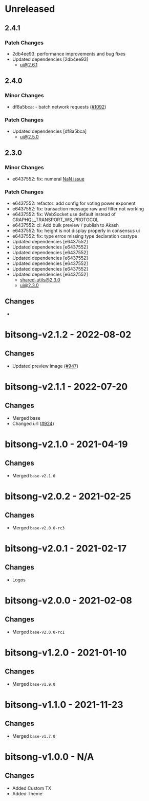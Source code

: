 # Unreleased

## 2.4.1

### Patch Changes

- 2db4ee93: performance improvements and bug fixes
- Updated dependencies [2db4ee93]
  - ui@2.6.1

## 2.4.0

### Minor Changes

- df8a5bca: - batch network requests ([\#1092](https://github.com/forbole/big-dipper-2.0-cosmos/issues/1092))

### Patch Changes

- Updated dependencies [df8a5bca]
  - ui@2.5.0

## 2.3.0

### Minor Changes

- e6437552: fix: numeral [NaN issue](https://github.com/adamwdraper/Numeral-js/issues/596)

### Patch Changes

- e6437552: refactor: add config for voting power exponent
- e6437552: fix: transaction message raw and filter not working
- e6437552: fix: WebSocket use default instead of GRAPHQL_TRANSPORT_WS_PROTOCOL
- e6437552: ci: Add bulk preview / publish to Akash
- e6437552: fix: height is not display properly in consensus ui
- e6437552: fix: type erros missing type declaration csstype
- Updated dependencies [e6437552]
- Updated dependencies [e6437552]
- Updated dependencies [e6437552]
- Updated dependencies [e6437552]
- Updated dependencies [e6437552]
- Updated dependencies [e6437552]
- Updated dependencies [e6437552]
  - shared-utils@2.3.0
  - ui@2.3.0

## Changes

-

# bitsong-v2.1.2 - 2022-08-02

## Changes

- Updated preview image ([\#947](https://github.com/forbole/big-dipper-2.0-cosmos/issues/947))

# bitsong-v2.1.1 - 2022-07-20

## Changes

- Merged base
- Changed url ([\#924](https://github.com/forbole/big-dipper-2.0-cosmos/issues/924))

# bitsong-v2.1.0 - 2021-04-19

## Changes

- Merged `base-v2.1.0`

# bitsong-v2.0.2 - 2021-02-25

## Changes

- Merged `base-v2.0.0-rc3`

# bitsong-v2.0.1 - 2021-02-17

## Changes

- Logos

# bitsong-v2.0.0 - 2021-02-08

## Changes

- Merged `base-v2.0.0-rc1`

# bitsong-v1.2.0 - 2021-01-10

## Changes

- Merged `base-v1.9.0`

# bitsong-v1.1.0 - 2021-11-23

## Changes

- Merged `base-v1.7.0`

# bitsong-v1.0.0 - N/A

## Changes

- Added Custom TX
- Added Theme

